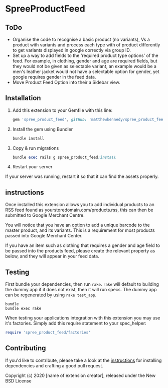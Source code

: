 # SpreeProductFeed

## ToDo

- Organise the code to recognise a basic product (no variants), Vs a product with variants and process each type with of product differently to get variants displayed in google correctly via group ID.
- Set up a way to add fields to the 'required product type options' of the feed. For example, in clothing, gender and age are required fields, but they would not be given as selectable variant, an example would be a men's leather jacket would not have a selectable option for gender, yet google requires gender in the feed data.
- Move Product Feed Option into their a Sidebar view.

## Installation

1. Add this extension to your Gemfile with this line:

    ```ruby
    gem 'spree_product_feed', github: 'matthewkennedy/spree_product_feed'
    ```

2. Install the gem using Bundler

    ```ruby
    bundle install
    ```

3. Copy & run migrations

    ```ruby
    bundle exec rails g spree_product_feed:install
    ```

4. Restart your server

  If your server was running, restart it so that it can find the assets properly.

## instructions

Once installed this extension allows you to add individual products to an  RSS feed found as yourstoredomain.com/products.rss, this can then be submitted to Google Merchant Centre.

You will notice that you have an option to add a unique barcode to the master product, and its variants. This is a requirement for most products passed into Google Merchant Center.

If you have an item such as clothing that requires a gender and age field to be passed into the products feed, please create the relevant property as below, and they will appear in your feed data.


## Testing

First bundle your dependencies, then run `rake`. `rake` will default to building the dummy app if it does not exist, then it will run specs. The dummy app can be regenerated by using `rake test_app`.

```shell
bundle
bundle exec rake
```

When testing your applications integration with this extension you may use it's factories.
Simply add this require statement to your spec_helper:

```ruby
require 'spree_product_feed/factories'
```

## Contributing

If you'd like to contribute, please take a look at the
[instructions](CONTRIBUTING.md) for installing dependencies and crafting a good
pull request.

Copyright (c) 2020 [name of extension creator], released under the New BSD License
